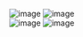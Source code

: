 ![image](https://github.com/S-Asghari/Fact-Checking-Using-LLMs/assets/42779113/7a8868ef-0ee0-41ca-9959-fe2152648fff)
[]()
![image](https://github.com/S-Asghari/Fact-Checking-Using-LLMs/assets/42779113/1e970fd0-6f44-407a-a491-11dad532021e)
<br>
![image](https://github.com/S-Asghari/Fact-Checking-Using-LLMs/assets/42779113/409f12af-d0f1-4650-9da8-8ea6566735fe)
[]()
[]()
![image](https://github.com/S-Asghari/Fact-Checking-Using-LLMs/assets/42779113/f07279e9-dbc2-40c7-829e-1b290b6aeaf3)
